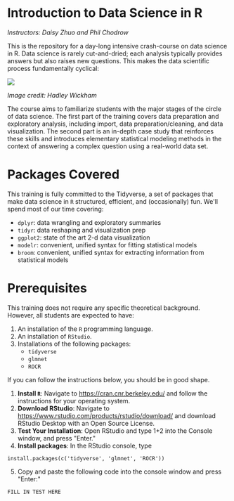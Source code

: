 # Introduction to Data Science in R
*Instructors: Daisy Zhuo and Phil Chodrow*

This is the repository for a day-long intensive crash-course on data science in R. Data science is rarely cut-and-dried; each analysis typically provides answers but also raises new questions. This makes the data scientific process fundamentally cyclical:

![](http://r4ds.had.co.nz/diagrams/data-science.png)

*Image credit: Hadley Wickham*

The course aims to familiarize students with the major stages of the circle of data science. The first part of the training covers data preparation and exploratory analysis, including import, data preparation/cleaning, and data visualization. The second part is an in-depth case study that reinforces these skills and introduces elementary statistical modeling methods in the context of answering a complex question using a real-world data set. 

# Packages Covered

This training is fully committed to the Tidyverse, a set of packages that make data science in `R` structured, efficient, and (occasionally) fun. We'll spend most of our time covering: 

- `dplyr`: data wrangling and exploratory summaries 
- `tidyr`: data reshaping and visualization prep
- `ggplot2`: state of the art 2-d data visualization
- `modelr`: convenient, unified syntax for fitting statistical models
- `broom`: convenient, unified syntax for extracting information from statistical models

# Prerequisites

This training does not require any specific theoretical background. However, all students are expected to have: 

1. An installation of the `R` programming language.
2. An installation of `RStudio`.
3. Installations of the following packages: 
    - `tidyverse`
    - `glmnet`
    - `ROCR`


If you can follow the instructions below, you should be in good shape. 

1. **Install `R`**: Navigate to https://cran.cnr.berkeley.edu/ and follow the instructions for your operating system. 
2. **Download RStudio**: Navigate to https://www.rstudio.com/products/rstudio/download/ and download RStudio Desktop with an Open Source License. 
3. **Test Your Installation**: Open RStudio and type 1+2 into the Console window, and press "Enter." 
4. **Install packages**: In the RStudio console, type 
```
install.packages(c('tidyverse', 'glmnet', 'ROCR'))
```
5. Copy and paste the following code into the console window and press "Enter:"
```
FILL IN TEST HERE
```







